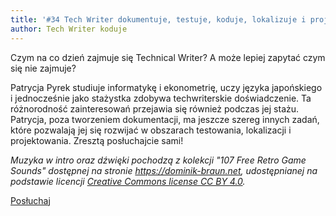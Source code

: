 ```yaml
---
title: '#34 Tech Writer dokumentuje, testuje, koduje, lokalizuje i projektuje, czyli człowiek renesansu w dokumentacji'
author: Tech Writer koduje
---
```


Czym na co dzień zajmuje się Technical Writer? A może lepiej zapytać czym się nie zajmuje?

Patrycja Pyrek studiuje informatykę i ekonometrię, uczy języka japońskiego i jednocześnie jako stażystka zdobywa techwriterskie doświadczenie. Ta różnorodność zainteresowań przejawia się również podczas jej stażu. Patrycja, poza tworzeniem dokumentacji, ma jeszcze szereg innych zadań, które pozwalają jej się rozwijać w obszarach testowania, lokalizacji i projektowania. Zresztą posłuchajcie sami!

_Muzyka w intro oraz dźwięki pochodzą z kolekcji "107 Free Retro Game Sounds" dostępnej na stronie <https://dominik-braun.net>, udostępnianej na podstawie licencji [Creative Commons license CC BY 4.0](https://creativecommons.org/licenses/by/4.0/)._

<a class="listenButton pixelButton" href="https://anchor.fm/docdeveloper/episodes/34-Tech-Writer-dokumentuje--testuje--koduje--lokalizuje-i-projektuje--czyli-czowiek-renesansu-w-dokumentacji-e16q3at" target="_blank" rel="noopener noreferrer">Posłuchaj</a>
